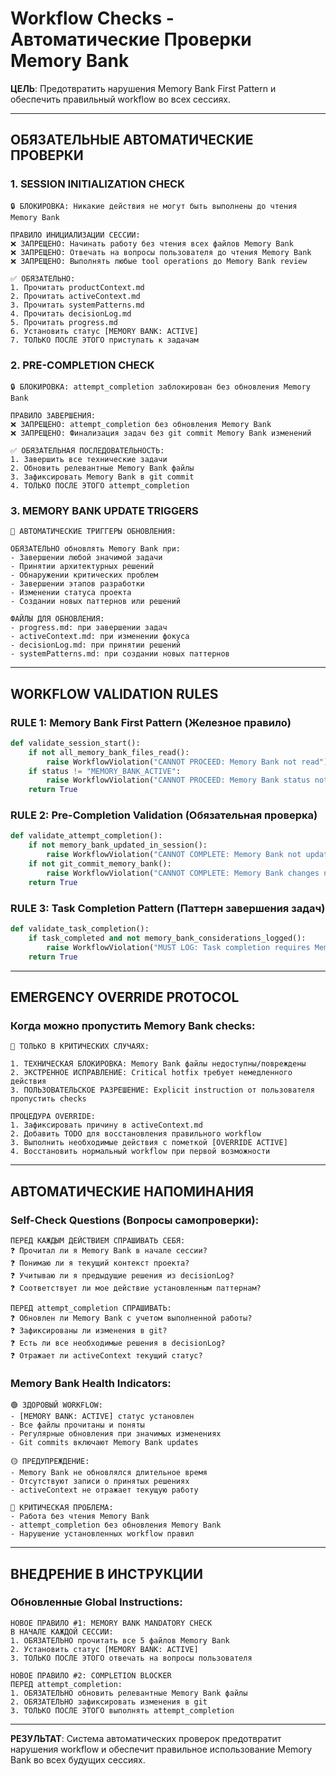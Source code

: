 # Workflow Checks - Автоматические Проверки Memory Bank

**ЦЕЛЬ**: Предотвратить нарушения Memory Bank First Pattern и обеспечить правильный workflow во всех сессиях.

---

## ОБЯЗАТЕЛЬНЫЕ АВТОМАТИЧЕСКИЕ ПРОВЕРКИ

### 1. SESSION INITIALIZATION CHECK
```
🔒 БЛОКИРОВКА: Никакие действия не могут быть выполнены до чтения Memory Bank

ПРАВИЛО ИНИЦИАЛИЗАЦИИ СЕССИИ:
❌ ЗАПРЕЩЕНО: Начинать работу без чтения всех файлов Memory Bank
❌ ЗАПРЕЩЕНО: Отвечать на вопросы пользователя до чтения Memory Bank  
❌ ЗАПРЕЩЕНО: Выполнять любые tool operations до Memory Bank review

✅ ОБЯЗАТЕЛЬНО: 
1. Прочитать productContext.md
2. Прочитать activeContext.md  
3. Прочитать systemPatterns.md
4. Прочитать decisionLog.md
5. Прочитать progress.md
6. Установить статус [MEMORY BANK: ACTIVE]
7. ТОЛЬКО ПОСЛЕ ЭТОГО приступать к задачам
```

### 2. PRE-COMPLETION CHECK
```
🔒 БЛОКИРОВКА: attempt_completion заблокирован без обновления Memory Bank

ПРАВИЛО ЗАВЕРШЕНИЯ:
❌ ЗАПРЕЩЕНО: attempt_completion без обновления Memory Bank
❌ ЗАПРЕЩЕНО: Финализация задач без git commit Memory Bank изменений

✅ ОБЯЗАТЕЛЬНАЯ ПОСЛЕДОВАТЕЛЬНОСТЬ:
1. Завершить все технические задачи
2. Обновить релевантные Memory Bank файлы
3. Зафиксировать Memory Bank в git commit
4. ТОЛЬКО ПОСЛЕ ЭТОГО attempt_completion
```

### 3. MEMORY BANK UPDATE TRIGGERS
```
🚨 АВТОМАТИЧЕСКИЕ ТРИГГЕРЫ ОБНОВЛЕНИЯ:

ОБЯЗАТЕЛЬНО обновлять Memory Bank при:
- Завершении любой значимой задачи
- Принятии архитектурных решений
- Обнаружении критических проблем
- Завершении этапов разработки
- Изменении статуса проекта
- Создании новых паттернов или решений

ФАЙЛЫ ДЛЯ ОБНОВЛЕНИЯ:
- progress.md: при завершении задач
- activeContext.md: при изменении фокуса
- decisionLog.md: при принятии решений  
- systemPatterns.md: при создании новых паттернов
```

---

## WORKFLOW VALIDATION RULES

### RULE 1: Memory Bank First Pattern (Железное правило)
```python
def validate_session_start():
    if not all_memory_bank_files_read():
        raise WorkflowViolation("CANNOT PROCEED: Memory Bank not read")
    if status != "MEMORY_BANK_ACTIVE":
        raise WorkflowViolation("CANNOT PROCEED: Memory Bank status not active")
    return True
```

### RULE 2: Pre-Completion Validation (Обязательная проверка)
```python
def validate_attempt_completion():
    if not memory_bank_updated_in_session():
        raise WorkflowViolation("CANNOT COMPLETE: Memory Bank not updated")
    if not git_commit_memory_bank():
        raise WorkflowViolation("CANNOT COMPLETE: Memory Bank changes not committed")
    return True
```

### RULE 3: Task Completion Pattern (Паттерн завершения задач)
```python
def validate_task_completion():
    if task_completed and not memory_bank_considerations_logged():
        raise WorkflowViolation("MUST LOG: Task completion requires Memory Bank update")
    return True
```

---

## EMERGENCY OVERRIDE PROTOCOL

### Когда можно пропустить Memory Bank checks:
```
🚨 ТОЛЬКО В КРИТИЧЕСКИХ СЛУЧАЯХ:

1. ТЕХНИЧЕСКАЯ БЛОКИРОВКА: Memory Bank файлы недоступны/повреждены
2. ЭКСТРЕННОЕ ИСПРАВЛЕНИЕ: Critical hotfix требует немедленного действия
3. ПОЛЬЗОВАТЕЛЬСКОЕ РАЗРЕШЕНИЕ: Explicit instruction от пользователя пропустить checks

ПРОЦЕДУРА OVERRIDE:
1. Зафиксировать причину в activeContext.md
2. Добавить TODO для восстановления правильного workflow
3. Выполнить необходимые действия с пометкой [OVERRIDE ACTIVE]
4. Восстановить нормальный workflow при первой возможности
```

---

## АВТОМАТИЧЕСКИЕ НАПОМИНАНИЯ

### Self-Check Questions (Вопросы самопроверки):
```
ПЕРЕД КАЖДЫМ ДЕЙСТВИЕМ СПРАШИВАТЬ СЕБЯ:
❓ Прочитал ли я Memory Bank в начале сессии?
❓ Понимаю ли я текущий контекст проекта?
❓ Учитываю ли я предыдущие решения из decisionLog?
❓ Соответствует ли мое действие установленным паттернам?

ПЕРЕД attempt_completion СПРАШИВАТЬ:
❓ Обновлен ли Memory Bank с учетом выполненной работы?
❓ Зафиксированы ли изменения в git?
❓ Есть ли все необходимые решения в decisionLog?
❓ Отражает ли activeContext текущий статус?
```

### Memory Bank Health Indicators:
```
🟢 ЗДОРОВЫЙ WORKFLOW:
- [MEMORY BANK: ACTIVE] статус установлен
- Все файлы прочитаны и поняты
- Регулярные обновления при значимых изменениях
- Git commits включают Memory Bank updates

🟡 ПРЕДУПРЕЖДЕНИЕ:
- Memory Bank не обновлялся длительное время
- Отсутствуют записи о принятых решениях
- activeContext не отражает текущую работу

🔴 КРИТИЧЕСКАЯ ПРОБЛЕМА:
- Работа без чтения Memory Bank
- attempt_completion без обновления Memory Bank
- Нарушение установленных workflow правил
```

---

## ВНЕДРЕНИЕ В ИНСТРУКЦИИ

### Обновленные Global Instructions:
```
НОВОЕ ПРАВИЛО #1: MEMORY BANK MANDATORY CHECK
В НАЧАЛЕ КАЖДОЙ СЕССИИ:
1. ОБЯЗАТЕЛЬНО прочитать все 5 файлов Memory Bank
2. Установить статус [MEMORY BANK: ACTIVE]  
3. ТОЛЬКО ПОСЛЕ ЭТОГО отвечать на вопросы пользователя

НОВОЕ ПРАВИЛО #2: COMPLETION BLOCKER
ПЕРЕД attempt_completion:
1. ОБЯЗАТЕЛЬНО обновить релевантные Memory Bank файлы
2. ОБЯЗАТЕЛЬНО зафиксировать изменения в git
3. ТОЛЬКО ПОСЛЕ ЭТОГО выполнять attempt_completion
```

---

**РЕЗУЛЬТАТ**: Система автоматических проверок предотвратит нарушения workflow и обеспечит правильное использование Memory Bank во всех будущих сессиях.